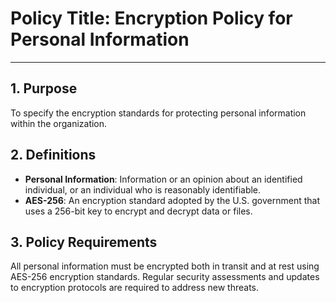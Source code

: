 # Policy Title: Encryption Policy for Personal Information

---

## 1. Purpose

To specify the encryption standards for protecting personal information within the organization.

## 2. Definitions

- **Personal Information**: Information or an opinion about an identified individual, or an individual who is reasonably identifiable.
- **AES-256**: An encryption standard adopted by the U.S. government that uses a 256-bit key to encrypt and decrypt data or files.

## 3. Policy Requirements

All personal information must be encrypted both in transit and at rest using AES-256 encryption standards. Regular security assessments and updates to encryption protocols are required to address new threats.
